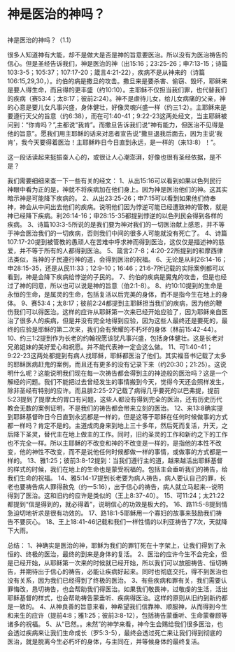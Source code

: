 # 神是医治的神吗？

## 

神是医治的神吗？（1.1）

很多人知道神有大能，却不是做大是否是神的旨意要医治。所以没有为医治祷告的信心。但是圣经告诉我们，神是医治的神（出15:16；23:25-26；申7:13-15；诗篇103:3-5；105:37；107:17-20；箴言4:21-22），疾病不是从神来的（诗篇106:15,29,30，）。约伯的病是撒旦的攻击。撒旦来是要杀害、偷窃、毁坏，耶稣来是要人得生命，而且得的更丰盛（约10:10）。主耶稣不仅担当我们罪，也代替我们的疾病（赛53:4；太8:17；彼前2:24）。神不是虐待儿女，给儿女病痛的父亲，神的心意是要儿女凡事兴盛，身体健壮，好像灵魂兴盛一样（约三1:2）。主耶稣来是要遵行天父的旨意（约6:38），而在可1:40-41；9:22-23这两处经文，当主耶稣被问到：“你肯吗？”,主都说“我肯”。而撒旦告诉我们说“神有能力，但医治不见得是他的旨意”。愿我们用主耶稣的话来对恶者宣告说“撒旦退我后面去，因为主说‘我肯’，我今天要得着医治！主耶稣昨日今日直到永远，是一样的（来13:8）！”。

这一段话读起来挺振奋人心的，或很让人心潮澎湃，好像也很有圣经依据，是不是？ 

我们需要细细来查一下一些有关的经文：
1、从出15:16可以看到如果以色列民行神眼中看为正的是，神就不将疾病加在他们身上。因为神是医治他们的神。这其实暗示神是可能降下疾病的。
2、从出23:25-26；申7:15可以看到如果他们侍奉神，神会从中间出去他们的疾病。说明他们因为悖逆可能已经遭致神的管教，就是神已经降下疾病。利26:14-16；申28:15-35都提到悖逆的以色列民会得到各样的疾病。
3、诗篇103:3-5所说的是我们要为神对我们的一切医治献上感恩，并不等于神会医治我们的一切疾病，否则我们中间的很多人可能就没有死亡了。
4、诗篇107:17-20提到被管教的愚顽人在苦难中呼求神而得到医治，这仅仅是描述神的慈爱，并不等于所有的人都得到医治。
5、箴言2:7-8；4:20-22所提到的和摩西律法类似，当神的子民遵行神的道，会得到医治的祝福。
6、无论是从利26:14-16；申28:15-35，还是从民11:33；12:9-10；16:46；21:6-7所记载的实际案例都可以看到，神是会降下疾病给悖逆的子民的。
7、约伯的疾病是魔鬼的攻击，但是也经过了神的同意，所以也可以说是神的旨意（伯2:1-8）。
8、约10:10提到的生命是永恒的生命，是属灵的生命，包括复活以后完美的身体，而不是指今生在地上的身体。
9、赛53:4；太8:17；彼前2:24都提到主耶稣担当我们的疾病，因为他的鞭伤我们可以得医治。这样的应许从耶稣第一次来已经开始应验了，因为耶稣亲自医治了很多人的疾病，但是并没有完全地得到应验，因为这些人最终还是要死的，最终的应验是耶稣的第二次来，我们会有荣耀的不朽坏的身体（林前15:42-44）。
10、约三1:2提到作为长老的约翰祝愿该犹凡事兴盛，包括身体健壮。这是长老对兄弟姐妹的美好爱心和祝愿。并不能代表神一定会这么做。
11、可1:40-41；9:22-23这两处都提到有病人找耶稣，耶稣都医治了他们。其实福音书记载了太多的耶稣医病赶鬼的案例，而且还有更多的没有记录下来（约20:30；21:25）。这说明什么呢？这能说明我们现在每一次祷告都会得到主的神迹般的医治吗？这是一个解经的问题。我们不能把过去曾经发生的事情搬到今天，觉得今天还会照样发生，除非圣经有特别的应许。而且腓2:25-27记载了病得几乎要死的以巴弗提，提前5:23提到了提摩太的胃口有问题，这些人都没有得到完全的医治，还有历史历代教会无数的案例证明，不是我们的祷告都会带来立刻的医治。
12、来13:8确实提到耶稣基督昨日今日直到永远都是一样的，但是这等于耶稣在任何时候做事的方式都一样吗？肯定不是的。主道成肉身来到地上三十多年，然后死而复活，升天，之后降下圣灵，替代主在地上做主的工作。同时，旧约圣灵的工作和新约之下的工作也不完全一样。所以主耶稣的不改变和神的不改变是一样的，是指他的本性不改变，他的神性不改变，而不是说他任何时候都做一样的事情，或做事的方式都是一样的。
13、雅1:25；彼前3:8-12提到：当我们遵行主的道，越来越活出耶稣基督的样式的时候，我们在地上的生命也是蒙受祝福的。包括主会垂听我们的祷告，给我们生命的祝福。
14、雅5:14-17提到长老要为病人祷告，病人要认自己的罪，长老也要祷告病人罪得赦免（约一5:16），出于信心的祷告，病人就立马起来--说明得到了医治。这和旧约的应许是类似的（王上8:37-40）。
15、可11:24；太21:22都提到“信是得到的，就必得着”，说明信心的功效是极大的。
16、路11:5-8提到情急迫切地祈求是很有功效的。
17、路18:1-5耶稣用一个寡妇的故事来鼓励我们祷告不要灰心。
18、王上18:41-46记载和我们一样性情的以利亚祷告了7次，天就降下大雨。

总结：
1、神确实是医治的神，耶稣为我们的罪钉死在十字架上，让我们得到了永恒的、终极的医治，最终的到来是身体的复活。
2、医治的应许今生不会完全，但是已经开始，从耶稣第一次来的时候就已经开始，所以我们可以放胆祷告、恒切祷告，并期待出于信心的祷告，必能让疾病好起来。同时也彻底交托，得不到医治也没有关系，因为我们已经得到了终极的医治。
3、有些疾病和罪有关，我们需要认罪悔改，恳切祷告，也会帮助我们得医治。如果我们敬畏神，过敬虔的生活，活出耶稣基督的样式，也会帮助祷告蒙垂听、疾病得医治。这样的原则从旧约到新约都是一致的。
4、从神良善的旨意来看，神希望我们信靠神、顺服神，从而得到今生和来生的应许（提前4:8；雅1:25；彼前3:8-12），包括祷告蒙垂听、生命蒙眷顾等诸多的祝福。
5、从“已然。。未然”的神学来看，神今生会赐给我们很多医治，也会透过疾病来让我们生命成长（罗5:3-5），最终会透过死亡来让我们得到彻底的医治，就是脱离今生必朽坏的身体，与主同在，并等候身体的最终复活。
